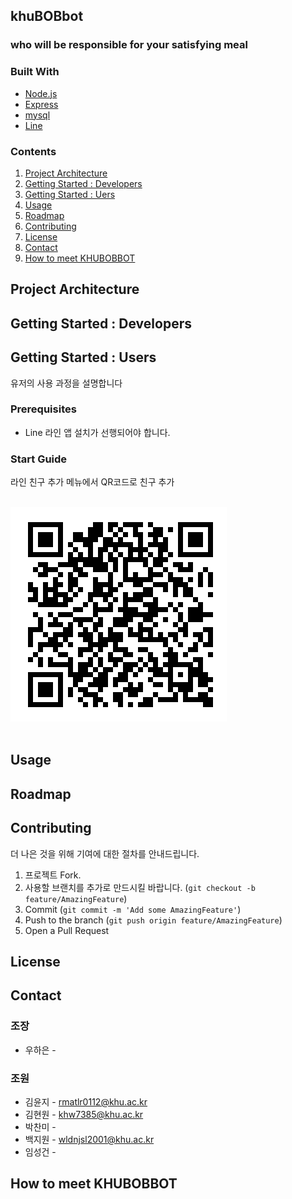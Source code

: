 ## khuBOBbot
###  who will be responsible for your satisfying meal

### Built With
* [Node.js](https://nodejs.org/)
* [Express](https://expressjs.com/)
* [mysql](https://www.mysql.com/)
* [Line](https://developers.line.biz/en/)

### Contents
<ol>
	<li><a href="#project-architecture">Project Architecture</a></li>
	<li><a href="#getting-started--developers">Getting Started : Developers</a></li>
	<li><a href="#getting-started--users">Getting Started : Uers</a></li>
	<li><a href="#usage">Usage</a></li>
	<li><a href="#roadmap">Roadmap</a></li>
	<li><a href="#contributing">Contributing</a></li>
	<li><a href="#license">License</a></li>
	<li><a href="#contact">Contact</a></li>
	<li><a href="#how-to-meet-khubobbot">How to meet KHUBOBBOT</a></li>
</ol>

## Project Architecture

## Getting Started : Developers

## Getting Started : Users
유저의 사용 과정을 설명합니다

### Prerequisites
* Line
라인 앱 설치가 선행되어야 합니다.

### Start Guide
라인 친구 추가 메뉴에서 QR코드로 친구 추가 <br><br>

![QR코드](image/QR.png)<br><br>

## Usage

## Roadmap

## Contributing

더 나은 것을 위해 기여에 대한 절차를 안내드립니다.

1. 프로젝트 Fork.
2. 사용할 브랜치를 추가로 만드시킬 바랍니다. (`git checkout -b feature/AmazingFeature`)
3. Commit (`git commit -m 'Add some AmazingFeature'`)
4. Push to the branch (`git push origin feature/AmazingFeature`)
5. Open a Pull Request

## License

## Contact
### 조장 
* 우하은 -
### 조원 
* 김윤지 -  rmatlr0112@khu.ac.kr
* 김현원 -  khw7385@khu.ac.kr
* 박찬미 - 
* 백지원 - wldnjsl2001@khu.ac.kr
* 임성건 -

## How to meet KHUBOBBOT
